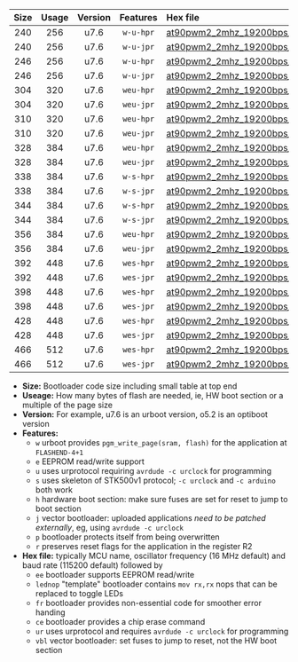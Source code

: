 |Size|Usage|Version|Features|Hex file|
|:-:|:-:|:-:|:-:|:--|
|240|256|u7.6|`w-u-hpr`|[at90pwm2_2mhz_19200bps_ur.hex](https://raw.githubusercontent.com/stefanrueger/urboot/main/at90pwm2_2mhz_19200bps_ur.hex)|
|240|256|u7.6|`w-u-jpr`|[at90pwm2_2mhz_19200bps_ur_vbl.hex](https://raw.githubusercontent.com/stefanrueger/urboot/main/at90pwm2_2mhz_19200bps_ur_vbl.hex)|
|246|256|u7.6|`w-u-hpr`|[at90pwm2_2mhz_19200bps_lednop_ur.hex](https://raw.githubusercontent.com/stefanrueger/urboot/main/at90pwm2_2mhz_19200bps_lednop_ur.hex)|
|246|256|u7.6|`w-u-jpr`|[at90pwm2_2mhz_19200bps_lednop_ur_vbl.hex](https://raw.githubusercontent.com/stefanrueger/urboot/main/at90pwm2_2mhz_19200bps_lednop_ur_vbl.hex)|
|304|320|u7.6|`weu-hpr`|[at90pwm2_2mhz_19200bps_ee_ur.hex](https://raw.githubusercontent.com/stefanrueger/urboot/main/at90pwm2_2mhz_19200bps_ee_ur.hex)|
|304|320|u7.6|`weu-jpr`|[at90pwm2_2mhz_19200bps_ee_ur_vbl.hex](https://raw.githubusercontent.com/stefanrueger/urboot/main/at90pwm2_2mhz_19200bps_ee_ur_vbl.hex)|
|310|320|u7.6|`weu-hpr`|[at90pwm2_2mhz_19200bps_ee_lednop_ur.hex](https://raw.githubusercontent.com/stefanrueger/urboot/main/at90pwm2_2mhz_19200bps_ee_lednop_ur.hex)|
|310|320|u7.6|`weu-jpr`|[at90pwm2_2mhz_19200bps_ee_lednop_ur_vbl.hex](https://raw.githubusercontent.com/stefanrueger/urboot/main/at90pwm2_2mhz_19200bps_ee_lednop_ur_vbl.hex)|
|328|384|u7.6|`weu-hpr`|[at90pwm2_2mhz_19200bps_ee_lednop_fr_ur.hex](https://raw.githubusercontent.com/stefanrueger/urboot/main/at90pwm2_2mhz_19200bps_ee_lednop_fr_ur.hex)|
|328|384|u7.6|`weu-jpr`|[at90pwm2_2mhz_19200bps_ee_lednop_fr_ur_vbl.hex](https://raw.githubusercontent.com/stefanrueger/urboot/main/at90pwm2_2mhz_19200bps_ee_lednop_fr_ur_vbl.hex)|
|338|384|u7.6|`w-s-hpr`|[at90pwm2_2mhz_19200bps.hex](https://raw.githubusercontent.com/stefanrueger/urboot/main/at90pwm2_2mhz_19200bps.hex)|
|338|384|u7.6|`w-s-jpr`|[at90pwm2_2mhz_19200bps_vbl.hex](https://raw.githubusercontent.com/stefanrueger/urboot/main/at90pwm2_2mhz_19200bps_vbl.hex)|
|344|384|u7.6|`w-s-hpr`|[at90pwm2_2mhz_19200bps_lednop.hex](https://raw.githubusercontent.com/stefanrueger/urboot/main/at90pwm2_2mhz_19200bps_lednop.hex)|
|344|384|u7.6|`w-s-jpr`|[at90pwm2_2mhz_19200bps_lednop_vbl.hex](https://raw.githubusercontent.com/stefanrueger/urboot/main/at90pwm2_2mhz_19200bps_lednop_vbl.hex)|
|356|384|u7.6|`weu-hpr`|[at90pwm2_2mhz_19200bps_ee_lednop_fr_ce_ur.hex](https://raw.githubusercontent.com/stefanrueger/urboot/main/at90pwm2_2mhz_19200bps_ee_lednop_fr_ce_ur.hex)|
|356|384|u7.6|`weu-jpr`|[at90pwm2_2mhz_19200bps_ee_lednop_fr_ce_ur_vbl.hex](https://raw.githubusercontent.com/stefanrueger/urboot/main/at90pwm2_2mhz_19200bps_ee_lednop_fr_ce_ur_vbl.hex)|
|392|448|u7.6|`wes-hpr`|[at90pwm2_2mhz_19200bps_ee.hex](https://raw.githubusercontent.com/stefanrueger/urboot/main/at90pwm2_2mhz_19200bps_ee.hex)|
|392|448|u7.6|`wes-jpr`|[at90pwm2_2mhz_19200bps_ee_vbl.hex](https://raw.githubusercontent.com/stefanrueger/urboot/main/at90pwm2_2mhz_19200bps_ee_vbl.hex)|
|398|448|u7.6|`wes-hpr`|[at90pwm2_2mhz_19200bps_ee_lednop.hex](https://raw.githubusercontent.com/stefanrueger/urboot/main/at90pwm2_2mhz_19200bps_ee_lednop.hex)|
|398|448|u7.6|`wes-jpr`|[at90pwm2_2mhz_19200bps_ee_lednop_vbl.hex](https://raw.githubusercontent.com/stefanrueger/urboot/main/at90pwm2_2mhz_19200bps_ee_lednop_vbl.hex)|
|428|448|u7.6|`wes-hpr`|[at90pwm2_2mhz_19200bps_ee_lednop_fr.hex](https://raw.githubusercontent.com/stefanrueger/urboot/main/at90pwm2_2mhz_19200bps_ee_lednop_fr.hex)|
|428|448|u7.6|`wes-jpr`|[at90pwm2_2mhz_19200bps_ee_lednop_fr_vbl.hex](https://raw.githubusercontent.com/stefanrueger/urboot/main/at90pwm2_2mhz_19200bps_ee_lednop_fr_vbl.hex)|
|466|512|u7.6|`wes-hpr`|[at90pwm2_2mhz_19200bps_ee_lednop_fr_ce.hex](https://raw.githubusercontent.com/stefanrueger/urboot/main/at90pwm2_2mhz_19200bps_ee_lednop_fr_ce.hex)|
|466|512|u7.6|`wes-jpr`|[at90pwm2_2mhz_19200bps_ee_lednop_fr_ce_vbl.hex](https://raw.githubusercontent.com/stefanrueger/urboot/main/at90pwm2_2mhz_19200bps_ee_lednop_fr_ce_vbl.hex)|

- **Size:** Bootloader code size including small table at top end
- **Useage:** How many bytes of flash are needed, ie, HW boot section or a multiple of the page size
- **Version:** For example, u7.6 is an urboot version, o5.2 is an optiboot version
- **Features:**
  + `w` urboot provides `pgm_write_page(sram, flash)` for the application at `FLASHEND-4+1`
  + `e` EEPROM read/write support
  + `u` uses urprotocol requiring `avrdude -c urclock` for programming
  + `s` uses skeleton of STK500v1 protocol; `-c urclock` and `-c arduino` both work
  + `h` hardware boot section: make sure fuses are set for reset to jump to boot section
  + `j` vector bootloader: uploaded applications *need to be patched externally*, eg, using `avrdude -c urclock`
  + `p` bootloader protects itself from being overwritten
  + `r` preserves reset flags for the application in the register R2
- **Hex file:** typically MCU name, oscillator frequency (16 MHz default) and baud rate (115200 default) followed by
  + `ee` bootloader supports EEPROM read/write
  + `lednop` "template" bootloader contains `mov rx,rx` nops that can be replaced to toggle LEDs
  + `fr` bootloader provides non-essential code for smoother error handing
  + `ce` bootloader provides a chip erase command
  + `ur` uses urprotocol and requires `avrdude -c urclock` for programming
  + `vbl` vector bootloader: set fuses to jump to reset, not the HW boot section
